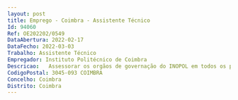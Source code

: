 ```yaml
--- 
layout: post
title: Emprego - Coimbra - Assistente Técnico
Id: 94060
Ref: OE202202/0549
DataAbertura: 2022-02-17
DataFecho: 2022-03-03
Trabalho: Assistente Técnico
Empregador: Instituto Politécnico de Coimbra
Descricao:   Assessorar os orgãos de governação do INOPOL em todos os processos funcionais e atividades desenvolvidas     Apoiar as atividades promovidas pelas unidades funcionais do INOPOL   Coordenar a recolha, organização e análise de dados para monitorização das atividades do INOPOL, enquanto instrumento de apoio ao planeamento estratégico e tomada de decisão   Executar todo o serviço de secretariado, expediente e arquivo   Assegurar funções de apoio técnico, administrativo e operacional.
CodigoPostal: 3045-093 COIMBRA
Concelho: Coimbra
Distrito: Coimbra
--- 
```

